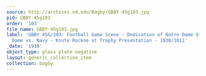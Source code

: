 ```yaml
---
source: http://archives.nd.edu/Bagby/GBBY-45g103.jpg
pid: GBBY-45g103
order: '103'
file_name: GBBY-45g103.jpg
label: 'GBBY 45G/103: Football Game Scene - Dedication of Notre Dame Stadium, Notre
  Dame vs. Navy - Knute Rockne at Trophy Presentation - 1930/1011'
_date: '1930'
object_type: glass plate negative
layout: generic_collection_item
collection: bagby
---
```

